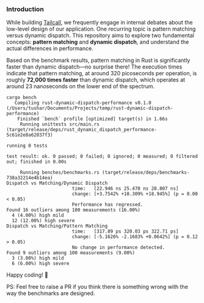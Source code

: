 ### Introduction

While building [Tailcall], we frequently engage in internal debates about the low-level design of our application. One recurring topic is pattern matching versus dynamic dispatch. This repository aims to explore two fundamental concepts: **pattern matching** and **dynamic dispatch**, and understand the actual differences in performance.

[Tailcall]: https://github.com/tailcallhq/tailcall

Based on the benchmark results, pattern matching in Rust is significantly faster than dynamic dispatch—no surprise there! The execution times indicate that pattern matching, at around 320 picoseconds per operation, is roughly **72,000 times faster** than dynamic dispatch, which operates at around 23 nanoseconds on the lower end of the spectrum.

```
cargo bench
   Compiling rust-dynamic-dispatch-performance v0.1.0 (/Users/tushar/Documents/Projects/temp/rust-dynamic-dispatch-performance)
    Finished `bench` profile [optimized] target(s) in 1.66s
     Running unittests src/main.rs (target/release/deps/rust_dynamic_dispatch_performance-5c61e2e8a62037f3)

running 0 tests

test result: ok. 0 passed; 0 failed; 0 ignored; 0 measured; 0 filtered out; finished in 0.00s

     Running benches/benchmarks.rs (target/release/deps/benchmarks-738a32214e4b14ea)
Dispatch vs Matching/Dynamic Dispatch
                        time:   [22.946 ns 25.470 ns 28.807 ns]
                        change: [+3.7542% +10.309% +18.945%] (p = 0.00 < 0.05)
                        Performance has regressed.
Found 16 outliers among 100 measurements (16.00%)
  4 (4.00%) high mild
  12 (12.00%) high severe
Dispatch vs Matching/Pattern Matching
                        time:   [317.89 ps 320.03 ps 322.71 ps]
                        change: [-5.1626% -2.1683% +0.0642%] (p = 0.12 > 0.05)
                        No change in performance detected.
Found 9 outliers among 100 measurements (9.00%)
  3 (3.00%) high mild
  6 (6.00%) high severe
```

Happy coding! 🦀

PS: Feel free to raise a PR if you think there is something wrong with the way the benchmarks are designed.
